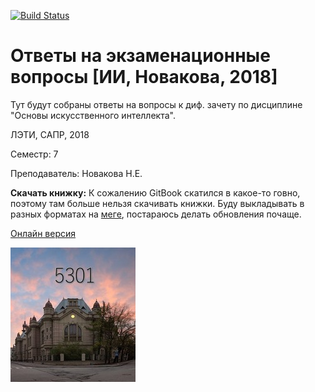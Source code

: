 [![Build Status](https://travis-ci.org/fkti5301/exam_tickets-ai_2018_novakova.svg?branch=master)](https://travis-ci.org/fkti5301/exam_tickets-ai_2018_novakova)

# Ответы на экзаменационные вопросы [ИИ, Новакова, 2018]

Тут будут собраны ответы на вопросы к диф. зачету по дисциплине "Основы искусственного интеллекта".

ЛЭТИ, САПР, 2018

Семестр: 7

Преподаватель: Новакова Н.Е.

**Скачать книжку:**
К сожалению GitBook скатился в какое-то говно, поэтому там больше нельзя скачивать книжки.
Буду выкладывать в разных форматах на [меге](https://mega.nz/#F!XspVUShI!X3f_neqKPP7R1h_Y_IY8Qg), постараюсь делать обновления почаще.

[Онлайн версия](https://fkti5301.github.io/exam_tickets-ai_2018_novakova/index.html)

![logo](src/resources/imgs/logo.jpg)

